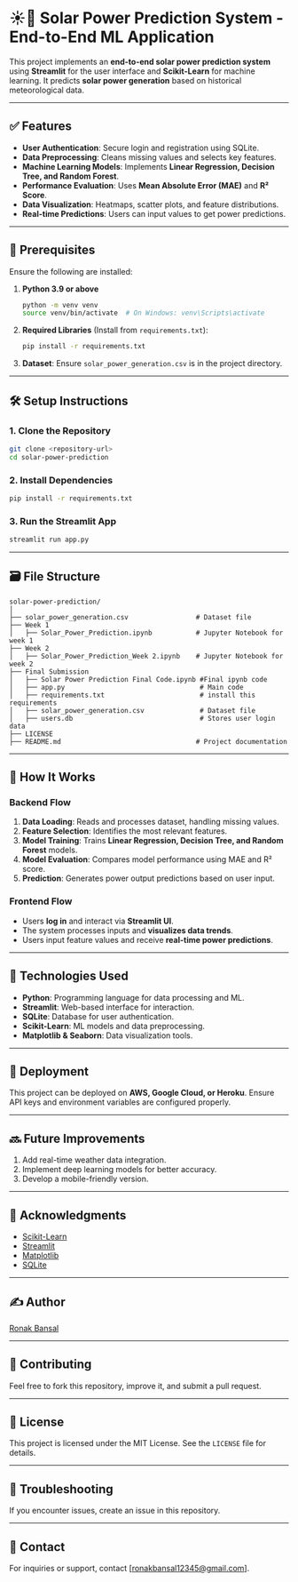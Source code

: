 # ☀️🔋 Solar Power Prediction System - End-to-End ML Application

This project implements an **end-to-end solar power prediction system** using **Streamlit** for the user interface and **Scikit-Learn** for machine learning. It predicts **solar power generation** based on historical meteorological data.

---

## ✅ Features

- **User Authentication**: Secure login and registration using SQLite.
- **Data Preprocessing**: Cleans missing values and selects key features.
- **Machine Learning Models**: Implements **Linear Regression, Decision Tree, and Random Forest**.
- **Performance Evaluation**: Uses **Mean Absolute Error (MAE)** and **R² Score**.
- **Data Visualization**: Heatmaps, scatter plots, and feature distributions.
- **Real-time Predictions**: Users can input values to get power predictions.

---

## 📜 Prerequisites

Ensure the following are installed:

1. **Python 3.9 or above**  
   ```sh
   python -m venv venv
   source venv/bin/activate  # On Windows: venv\Scripts\activate
   ```
2. **Required Libraries** (Install from `requirements.txt`):
   ```sh
   pip install -r requirements.txt
   ```
3. **Dataset**: Ensure `solar_power_generation.csv` is in the project directory.

---

## 🛠 Setup Instructions

### 1. Clone the Repository

```sh
git clone <repository-url>
cd solar-power-prediction
```

### 2. Install Dependencies

```sh
pip install -r requirements.txt
```

### 3. Run the Streamlit App

```sh
streamlit run app.py
```

---

## 🗃️ File Structure

```
solar-power-prediction/
│
├── solar_power_generation.csv                 # Dataset file
├── Week 1
│   ├── Solar_Power_Prediction.ipynb           # Jupyter Notebook for week 1
├── Week 2
│   ├── Solar_Power_Prediction_Week 2.ipynb    # Jupyter Notebook for week 2
├── Final Submission
│   ├── Solar Power Prediction Final Code.ipynb #Final ipynb code
│   ├── app.py                                  # Main code 
│   ├── requirements.txt                        # install this requirements
│   ├── solar_power_generation.csv              # Dataset file
│   ├── users.db                                # Stores user login data
├── LICENSE
├── README.md                                  # Project documentation
```

---

## 🤷 How It Works

### Backend Flow

1. **Data Loading**: Reads and processes dataset, handling missing values.
2. **Feature Selection**: Identifies the most relevant features.
3. **Model Training**: Trains **Linear Regression, Decision Tree, and Random Forest** models.
4. **Model Evaluation**: Compares model performance using MAE and R² score.
5. **Prediction**: Generates power output predictions based on user input.

### Frontend Flow

- Users **log in** and interact via **Streamlit UI**.
- The system processes inputs and **visualizes data trends**.
- Users input feature values and receive **real-time power predictions**.

---

## 🤖 Technologies Used

- **Python**: Programming language for data processing and ML.
- **Streamlit**: Web-based interface for interaction.
- **SQLite**: Database for user authentication.
- **Scikit-Learn**: ML models and data preprocessing.
- **Matplotlib & Seaborn**: Data visualization tools.

---

## 🚚 Deployment

This project can be deployed on **AWS, Google Cloud, or Heroku**. Ensure API keys and environment variables are configured properly.

---

## 🔜 Future Improvements

1. Add real-time weather data integration.
2. Implement deep learning models for better accuracy.
3. Develop a mobile-friendly version.

---

## 🤝 Acknowledgments

- [Scikit-Learn](https://scikit-learn.org/)
- [Streamlit](https://streamlit.io/)
- [Matplotlib](https://matplotlib.org/)
- [SQLite](https://www.sqlite.org/)

---

## ✍️ Author  
[Ronak Bansal](https://github.com/Ronak1231)

---

## 🙌 Contributing  
Feel free to fork this repository, improve it, and submit a pull request.

---

## 📜 License

This project is licensed under the MIT License. See the `LICENSE` file for details.

---

## 🐛 Troubleshooting  
If you encounter issues, create an issue in this repository.

---

## 📧 Contact  
For inquiries or support, contact [ronakbansal12345@gmail.com].
